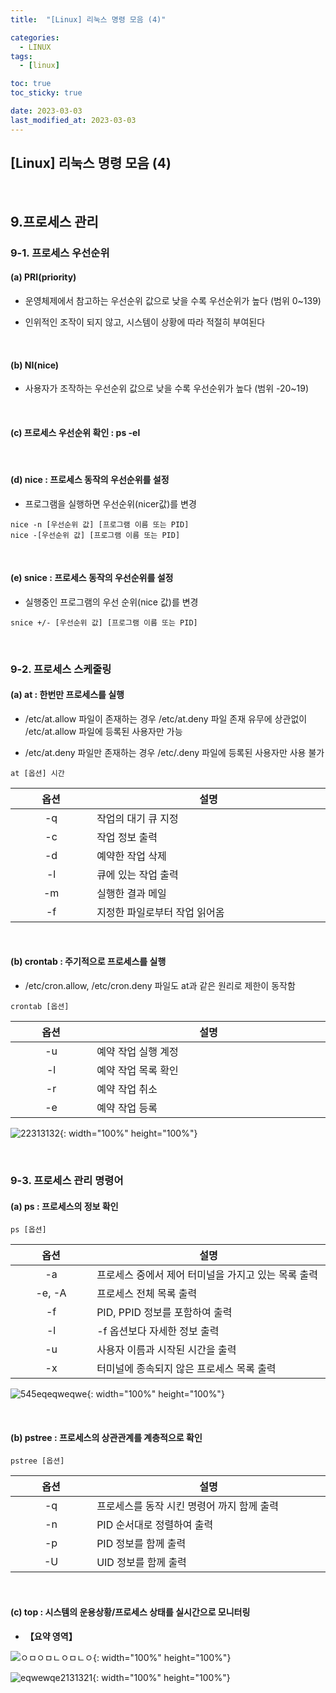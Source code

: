 ```yaml
---
title:  "[Linux] 리눅스 명령 모음 (4)" 

categories:
  - LINUX
tags:
  - [linux]

toc: true
toc_sticky: true

date: 2023-03-03
last_modified_at: 2023-03-03
---
```

[Linux] 리눅스 명령 모음 (4) 
---

<style>
table {
    font-size: 12pt;
}
table th:first-of-type {
    width: 5%;
}
table th:nth-of-type(2) {
    width: 15%;
}
table th:nth-of-type(3) {
    width: 50%;
}
table th:nth-of-type(4) {
    width: 30%;
}
</style>

<br>


## 9.프로세스 관리

### 9-1. 프로세스 우선순위

#### (a) PRI(priority)

- 운영체제에서 참고하는 우선순위 값으로 낮을 수록 우선순위가 높다 (범위 0~139)

- 인위적인 조작이 되지 않고, 시스템이 상황에 따라 적절히 부여된다

<br>

#### (b) NI(nice)

- 사용자가 조작하는 우선순위 값으로 낮을 수록 우선순위가 높다 (범위 -20~19)

<br>

#### (c) 프로세스 우선순위 확인 : ps -el

<br>

#### (d) nice : 프로세스 동작의 우선순위를 설정

- 프로그램을 실행하면 우선순위(nicer값)를 변경

```
nice -n [우선순위 값] [프로그램 이름 또는 PID]
nice -[우선순위 값] [프로그램 이름 또는 PID]
```

<br>

#### (e) snice : 프로세스 동작의 우선순위를 설정

- 실행중인 프로그램의 우선 순위(nice 값)를 변경

```
snice +/- [우선순위 값] [프로그램 이름 또는 PID]
```

<br>

### 9-2. 프로세스 스케줄링

#### (a) at : 한번만 프로세스를 실행 

- /etc/at.allow 파일이 존재하는 경우 /etc/at.deny 파일 존재 유무에 상관없이 /etc/at.allow 파일에 등록된 사용자만 가능

- /etc/at.deny 파일만 존재하는 경우 /etc/.deny 파일에 등록된 사용자만 사용 불가

```
at [옵션] 시간
```

|옵션|설명|
|:---:|---|
|-q|작업의 대기 큐 지정|
|-c|작업 정보 출력|
|-d|예약한 작업 삭제|
|-l|큐에 있는 작업 출력|
|-m|실행한 결과 메일|
|-f|지정한 파일로부터 작업 읽어옴|

<br>

#### (b) crontab : 주기적으로 프로세스를 실행

- /etc/cron.allow, /etc/cron.deny 파일도 at과 같은 원리로 제한이 동작함

```
crontab [옵션]
```

|옵션|설명|
|:---:|---|
|-u|예약 작업 실행 계정|
|-l|예약 작업 목록 확인|
|-r|예약 작업 취소|
|-e|예약 작업 등록|

![22313132](https://user-images.githubusercontent.com/42735894/222898328-fae54833-070a-44c4-b338-aafe3c8dbc45.png){: width="100%" height="100%"}

<br>

### 9-3. 프로세스 관리 명령어

#### (a) ps : 프로세스의 정보 확인

```
ps [옵션]
```

|옵션|설명|
|:---:|---|
|-a|프로세스 중에서 제어 터미널을 가지고 있는 목록 출력|
|-e, -A|프로세스 전체 목록 출력|
|-f|PID, PPID 정보를 포함하여 출력|
|-l|-f 옵션보다 자세한 정보 출력|
|-u|사용자 이름과 시작된 시간을 출력|
|-x|터미널에 종속되지 않은 프로세스 목록 출력|

![545eqeqweqwe](https://user-images.githubusercontent.com/42735894/222898465-34ff688a-631f-4627-ad6f-0e6fe96f3cce.PNG){: width="100%" height="100%"}

<br>

#### (b) pstree : 프로세스의 상관관계를 계층적으로 확인

```
pstree [옵션]
```

|옵션|설명|
|:---:|---|
|-q|프로세스를 동작 시킨 명령어 까지 함께 출력|
|-n|PID 순서대로 정렬하여 출력|
|-p|PID 정보를 함께 출력|
|-U|UID 정보를 함께 출력|

<br>

#### (c) top : 시스템의 운용상황/프로세스 상태를 실시간으로 모니터링

+ **【요약 영역】**

![ㅇㅁㅇㅁㄴㅇㅁㄴㅇ](https://user-images.githubusercontent.com/42735894/222898629-ab205580-8e29-47d3-b95a-792122a39e82.png){: width="100%" height="100%"}

![eqwewqe2131321](https://user-images.githubusercontent.com/42735894/222899867-4606fb8f-18e3-4791-bf1c-8cd6be267f73.PNG){: width="100%" height="100%"}